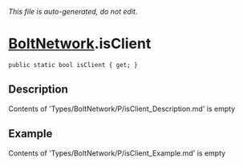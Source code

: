 *This file is auto-generated, do not edit.*

# [BoltNetwork](Types/BoltNetwork.md).isClient
`public static bool isClient { get; }`
## Description
Contents of 'Types/BoltNetwork/P/isClient_Description.md' is empty
## Example
Contents of 'Types/BoltNetwork/P/isClient_Example.md' is empty
